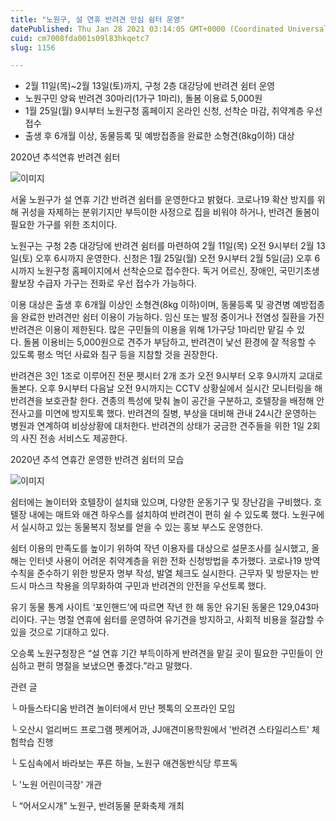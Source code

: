 ```yaml
---
title: "노원구, 설 연휴 반려견 안심 쉼터 운영"
datePublished: Thu Jan 28 2021 03:14:05 GMT+0000 (Coordinated Universal Time)
cuid: cm7008fda001s09l83hkqetc7
slug: 1156

---
```



- 2월 11일(목)~2월 13일(토)까지, 구청 2층 대강당에 반려견 쉼터 운영
- 노원구민 양육 반려견 30마리(1가구 1마리), 돌봄 이용료 5,000원
- 1월 25일(월) 9시부터 노원구청 홈페이지 온라인 신청, 선착순 마감, 취약계층 우선 접수
- 출생 후 6개월 이상, 동물등록 및 예방접종을 완료한 소형견(8kg이하) 대상

2020년 추석연휴 반려견 쉼터

![이미지](https://cdn.hashnode.com/res/hashnode/image/upload/v1739249476060/aaecba50-39ff-4324-8533-b31d10f26fd7.jpeg)

서울 노원구가 설 연휴 기간 반려견 쉼터를 운영한다고 밝혔다. 코로나19 확산 방지를 위해 귀성을 자제하는 분위기지만 부득이한 사정으로 집을 비워야 하거나, 반려견 돌봄이 필요한 가구를 위한 조치이다.

노원구는 구청 2층 대강당에 반려견 쉼터를 마련하여 2월 11일(목) 오전 9시부터 2월 13일(토) 오후 6시까지 운영한다. 신청은 1월 25일(월) 오전 9시부터 2월 5일(금) 오후 6시까지 노원구청 홈페이지에서 선착순으로 접수한다. 독거 어르신, 장애인, 국민기초생활보장 수급자 가구는 전화로 우선 접수가 가능하다.

이용 대상은 출생 후 6개월 이상인 소형견(8kg 이하)이며, 동물등록 및 광견병 예방접종을 완료한 반려견만 쉼터 이용이 가능하다. 임신 또는 발정 중이거나 전염성 질환을 가진 반려견은 이용이 제한된다. 많은 구민들의 이용을 위해 1가구당 1마리만 맡길 수 있다. 돌봄 이용비는 5,000원으로 견주가 부담하고, 반려견이 낯선 환경에 잘 적응할 수 있도록 평소 먹던 사료와 침구 등을 지참할 것을 권장한다.

반려견은 3인 1조로 이루어진 전문 펫시터 2개 조가 오전 9시부터 오후 9시까지 교대로 돌본다. 오후 9시부터 다음날 오전 9시까지는 CCTV 상황실에서 실시간 모니터링을 해 반려견을 보호관찰 한다. 견종의 특성에 맞춰 놀이 공간을 구분하고, 호텔장을 배정해 안전사고를 미연에 방지토록 했다. 반려견의 질병, 부상을 대비해 관내 24시간 운영하는 병원과 연계하여 비상상황에 대처한다. 반려견의 상태가 궁금한 견주들을 위한 1일 2회의 사진 전송 서비스도 제공한다.

2020년 추석 연휴간 운영한 반려견 쉼터의 모습

![이미지](https://cdn.hashnode.com/res/hashnode/image/upload/v1739249478201/dc947979-4292-4c20-9b93-234885f74319.jpeg)

쉼터에는 놀이터와 호텔장이 설치돼 있으며, 다양한 운동기구 및 장난감을 구비했다. 호텔장 내에는 매트와 애견 하우스를 설치하여 반려견이 편히 쉴 수 있도록 했다. 노원구에서 실시하고 있는 동물복지 정보를 얻을 수 있는 홍보 부스도 운영한다.

쉼터 이용의 만족도를 높이기 위하여 작년 이용자를 대상으로 설문조사를 실시했고, 올해는 인터넷 사용이 어려운 취약계층을 위한 전화 신청방법을 추가했다. 코로나19 방역수칙을 준수하기 위한 방문자 명부 작성, 발열 체크도 실시한다. 근무자 및 방문자는 반드시 마스크 착용을 의무화하여 구민과 반려견의 안전을 우선토록 했다.

유기 동물 통계 사이트 ‘포인핸드’에 따르면 작년 한 해 동안 유기된 동물은 129,043마리이다. 구는 명절 연휴에 쉼터를 운영하여 유기견을 방지하고, 사회적 비용을 절감할 수 있을 것으로 기대하고 있다.

오승록 노원구청장은 “설 연휴 기간 부득이하게 반려견을 맡길 곳이 필요한 구민들이 안심하고 편히 명절을 보냈으면 좋겠다.”라고 말했다.

관련 글

└ 마들스타디움 반려견 놀이터에서 만난 펫톡의 오프라인 모임

└ 오산시 얼리버드 프로그램 펫케어과, JJ애견미용학원에서 '반려견 스타일리스트' 체험학습 진행

└ 도심속에서 바라보는 푸른 하늘, 노원구 애견동반식당 루프독

└ '노원 어린이극장' 개관

└ “어서오시개” 노원구, 반려동물 문화축제 개최
